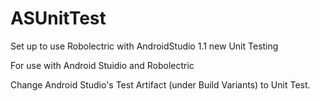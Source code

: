 # ASUnitTest
Set up to use Robolectric with AndroidStudio 1.1 new Unit Testing

For use with Android Stuidio and Robolectric

Change Android Studio's Test Artifact (under Build Variants) to Unit Test.
